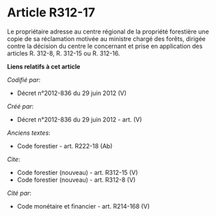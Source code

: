 # Article R312-17

Le propriétaire adresse au centre régional de la propriété forestière une copie de sa réclamation motivée au ministre chargé
des forêts, dirigée contre la décision du centre le concernant et prise en application des articles R. 312-8, 
R. 312-15 ou R. 312-16.

**Liens relatifs à cet article**

_Codifié par_:

  - Décret n°2012-836 du 29 juin 2012 (V)

_Créé par_:

  - Décret n°2012-836 du 29 juin 2012 - art. (V)

_Anciens textes_:

  - Code forestier - art. R222-18 (Ab)

_Cite_:

  - Code forestier (nouveau) - art. R312-15 (V)
  - Code forestier (nouveau) - art. R312-8 (V)

_Cité par_:

  - Code monétaire et financier - art. R214-168 (V)
